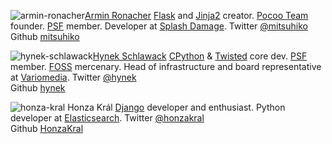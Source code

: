 ![armin-ronacher](http://dropbucket.ru/pyconru/speakers/armin-ronacher)[Armin Ronacher](http://lucumr.pocoo.org)
[Flask](http://flask.pocoo.org/) and [Jinja2](http://jinja.pocoo.org/) creator. [Pocoo Team](http://www.pocoo.org/) founder. [PSF](https://www.python.org/psf) member. Developer at [Splash Damage](http://www.splashdamage.com/).
Twitter [@mitsuhiko](https://twitter.com/mitsuhiko)   
Github [mitsuhiko](https://github.com/mitsuhiko)

![hynek-schlawack](http://dropbucket.ru/pyconru/speakers/hynek-schlawack)[Hynek Schlawack](http://hynek.me/)
[CPython](https://www.python.org/) & [Twisted](https://twistedmatrix.com/) core dev. [PSF](https://www.python.org/psf) member. [FOSS](http://en.wikipedia.org/wiki/Free_and_open-source_software) mercenary. Head of infrastructure and board representative at [Variomedia](http://www.variomedia.de/).
Twitter [@hynek](https://twitter.com/hynek)   
Github [hynek](https://github.com/hynek)

![honza-kral](http://dropbucket.ru/pyconru/speakers/honza-kral) Honza Král
[Django](https://www.djangoproject.com/) developer and enthusiast.  Python developer at [Elasticsearch](http://www.elasticsearch.org/).
Twitter [@honzakral](https://twitter.com/honzakral)   
Github [HonzaKral](https://github.com/HonzaKral)